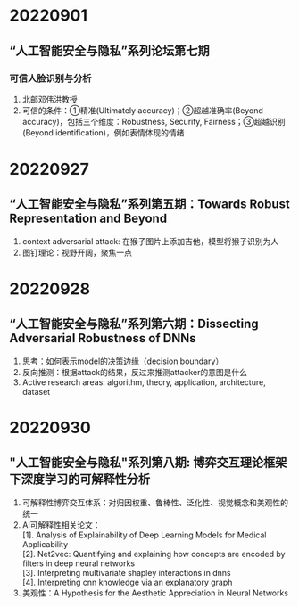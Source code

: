 # 20220901
## “人工智能安全与隐私”系列论坛第七期
### 可信人脸识别与分析
1. 北邮邓伟洪教授
2. 可信的条件：①精准(Ultimately accuracy)；②超越准确率(Beyond accuracy)，包括三个维度：Robustness, Security, Fairness；③超越识别(Beyond identification)，例如表情体现的情绪
# 20220927
## “人工智能安全与隐私”系列第五期：Towards Robust Representation and Beyond
1. context adversarial attack: 在猴子图片上添加吉他，模型将猴子识别为人
2. 图钉理论：视野开阔，聚焦一点
# 20220928
## “人工智能安全与隐私”系列第六期：Dissecting Adversarial Robustness of DNNs
1. 思考：如何表示model的决策边缘（decision boundary）
2. 反向推测：根据attack的结果，反过来推测attacker的意图是什么
3. Active research areas: algorithm, theory, application, architecture, dataset
# 20220930
## "人工智能安全与隐私"系列第八期: 博弈交互理论框架下深度学习的可解释性分析
1. 可解释性博弈交互体系：对归因权重、鲁棒性、泛化性、视觉概念和美观性的统一
2. AI可解释性相关论文：  
[1]. Analysis of Explainability of Deep Learning Models for Medical Applicability  
[2]. Net2vec: Quantifying and explaining how concepts are encoded by filters in deep neural networks  
[3]. Interpreting multivariate shapley interactions in dnns  
[4]. Interpreting cnn knowledge via an explanatory graph
3. 美观性：A Hypothesis for the Aesthetic Appreciation in Neural Networks